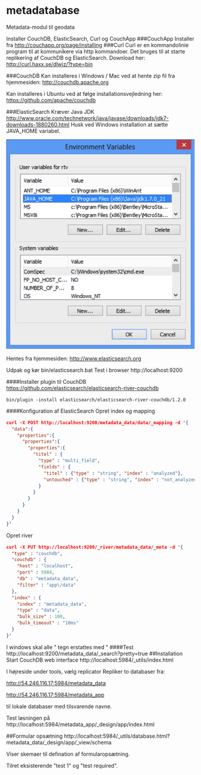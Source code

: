 metadatabase
============

Metadata-modul til geodata

Installer CouchDB, ElasticSearch, Curl og CouchApp
###CouchApp
Installer fra http://couchapp.org/page/installing
###Curl
Curl er en kommandolinie program til at kommunikere via http kommandoer. Det bruges til at starte replikering af CouchDB og ElasticSearch.
Download her: http://curl.haxx.se/dlwiz/?type=bin

###CouchDB
Kan installeres i Windows / Mac ved at hente zip fil fra hjemmesiden:
http://couchdb.apache.org

Kan installeres i Ubuntu ved at følge installationsvejledning her:
https://github.com/apache/couchdb

###ElasticSearch
Kræver Java JDK
http://www.oracle.com/technetwork/java/javase/downloads/jdk7-downloads-1880260.html
Husk ved Windows installation at sætte JAVA_HOME variabel.

![Alt text](/billeder/elasticsearch.png)

Hentes fra hjemmesiden:
http://www.elasticsearch.org

Udpak og kør bin/elasticsearch.bat
Test i browser http://localhost:9200

####Installer plugin til CouchDB
https://github.com/elasticsearch/elasticsearch-river-couchdb

    bin/plugin -install elasticsearch/elasticsearch-river-couchdb/1.2.0

####Konfiguration af ElasticSearch
Opret index og mapping
```json
curl -X POST http://localhost:9200/metadata_data/data/_mapping -d '{
  "data":{
    "properties":{
      "properties":{
	    "properties":{
          "titel" : {
            "type" : "multi_field",
            "fields" : {
              "titel" : {"type" : "string", "index" : "analyzed"},
              "untouched" : {"type" : "string", "index" : "not_analyzed"}
            }
          }
        }
      }
    }
  }
}'
````
Opret river
```json
curl -X PUT http://localhost:9200/_river/metadata_data/_meta -d '{ 
  "type" : "couchdb", 
  "couchdb" : { 
    "host" : "localhost",
    "port" : 5984,
    "db" : "metadata_data",
    "filter" : "app\/data" 
  },
  "index" : { 
    "index" : "metadata_data",
    "type" : "data",
    "bulk_size" : 100,
    "bulk_timeout" : "10ms" 
  }
}'
```
I windows skal alle " tegn erstattes med \"
####Test
http://localhost:9200/metadata_data/_search?pretty=true
##Installation
Start CouchDB web interface
http://localhost:5984/_utils/index.html

I højreside under tools, vælg replicator
Repliker to databaser fra:

http://54.246.116.17:5984/metadata_data

http://54.246.116.17:5984/metadata_app

til lokale databaser med tilsvarende navne.

Test løsningen på http://localhost:5984/metadata_app/_design/app/index.html

##Formular opsætning
http://localhost:5984/_utils/database.html?metadata_data/_design/app/_view/schema

Viser skemaer til defination af formularopsætning.

Tilret eksisterende "test 1" og "test required".
